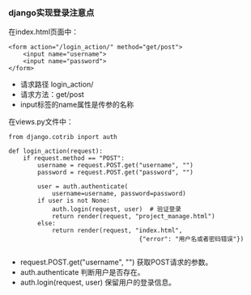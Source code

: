 ### django实现登录注意点
在index.html页面中：
```
<form action="/login_action/" method="get/post">
    <input name="username">
    <input name="password">
</form>
```
* 请求路径 login_action/
* 请求方法：get/post
* input标签的name属性是传参的名称

在views.py文件中：
```
from django.cotrib inport auth

def login_action(request):
    if request.method == "POST":
        username = request.POST.get("username", "")
        password = request.POST.get("password", "")
        
        user = auth.authenticate(
            username=username, password=password)
        if user is not None:
            auth.login(request, user)  # 验证登录
            return render(request, "project_manage.html")
        else:
            return render(request, "index.html",
                                    {"error": "用户名或者密码错误"})
        
```
* request.POST.get("username", "") 获取POST请求的参数。
* auth.authenticate 判断用户是否存在。
* auth.login(request, user) 保留用户的登录信息。
